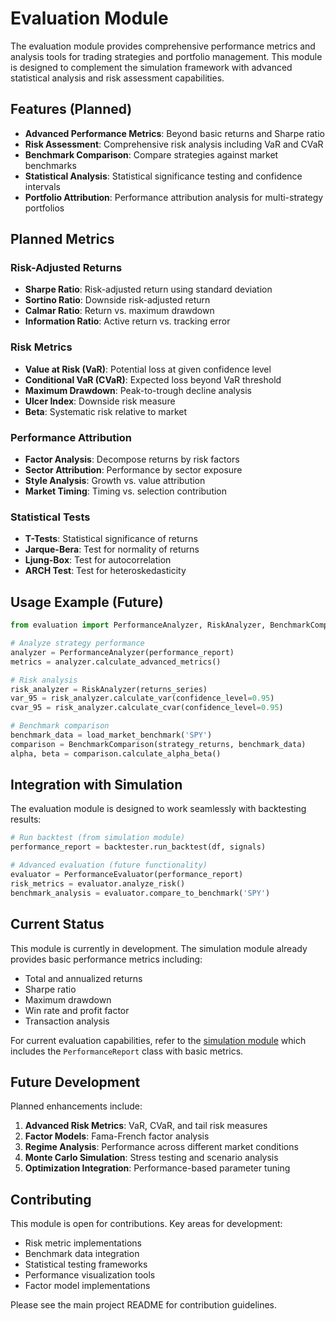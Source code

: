 # Evaluation Module

The evaluation module provides comprehensive performance metrics and analysis tools for trading strategies and portfolio management. This module is designed to complement the simulation framework with advanced statistical analysis and risk assessment capabilities.

## Features (Planned)

- **Advanced Performance Metrics**: Beyond basic returns and Sharpe ratio
- **Risk Assessment**: Comprehensive risk analysis including VaR and CVaR
- **Benchmark Comparison**: Compare strategies against market benchmarks
- **Statistical Analysis**: Statistical significance testing and confidence intervals
- **Portfolio Attribution**: Performance attribution analysis for multi-strategy portfolios

## Planned Metrics

### Risk-Adjusted Returns
- **Sharpe Ratio**: Risk-adjusted return using standard deviation
- **Sortino Ratio**: Downside risk-adjusted return
- **Calmar Ratio**: Return vs. maximum drawdown
- **Information Ratio**: Active return vs. tracking error

### Risk Metrics
- **Value at Risk (VaR)**: Potential loss at given confidence level
- **Conditional VaR (CVaR)**: Expected loss beyond VaR threshold
- **Maximum Drawdown**: Peak-to-trough decline analysis
- **Ulcer Index**: Downside risk measure
- **Beta**: Systematic risk relative to market

### Performance Attribution
- **Factor Analysis**: Decompose returns by risk factors
- **Sector Attribution**: Performance by sector exposure
- **Style Analysis**: Growth vs. value attribution
- **Market Timing**: Timing vs. selection contribution

### Statistical Tests
- **T-Tests**: Statistical significance of returns
- **Jarque-Bera**: Test for normality of returns
- **Ljung-Box**: Test for autocorrelation
- **ARCH Test**: Test for heteroskedasticity

## Usage Example (Future)

```python
from evaluation import PerformanceAnalyzer, RiskAnalyzer, BenchmarkComparison

# Analyze strategy performance
analyzer = PerformanceAnalyzer(performance_report)
metrics = analyzer.calculate_advanced_metrics()

# Risk analysis
risk_analyzer = RiskAnalyzer(returns_series)
var_95 = risk_analyzer.calculate_var(confidence_level=0.95)
cvar_95 = risk_analyzer.calculate_cvar(confidence_level=0.95)

# Benchmark comparison
benchmark_data = load_market_benchmark('SPY')
comparison = BenchmarkComparison(strategy_returns, benchmark_data)
alpha, beta = comparison.calculate_alpha_beta()
```

## Integration with Simulation

The evaluation module is designed to work seamlessly with backtesting results:

```python
# Run backtest (from simulation module)
performance_report = backtester.run_backtest(df, signals)

# Advanced evaluation (future functionality)
evaluator = PerformanceEvaluator(performance_report)
risk_metrics = evaluator.analyze_risk()
benchmark_analysis = evaluator.compare_to_benchmark('SPY')
```

## Current Status

This module is currently in development. The simulation module already provides basic performance metrics including:

- Total and annualized returns
- Sharpe ratio
- Maximum drawdown
- Win rate and profit factor
- Transaction analysis

For current evaluation capabilities, refer to the [simulation module](../simulation/README.md) which includes the `PerformanceReport` class with basic metrics.

## Future Development

Planned enhancements include:

1. **Advanced Risk Metrics**: VaR, CVaR, and tail risk measures
2. **Factor Models**: Fama-French factor analysis
3. **Regime Analysis**: Performance across different market conditions
4. **Monte Carlo Simulation**: Stress testing and scenario analysis
5. **Optimization Integration**: Performance-based parameter tuning

## Contributing

This module is open for contributions. Key areas for development:

- Risk metric implementations
- Benchmark data integration
- Statistical testing frameworks
- Performance visualization tools
- Factor model implementations

Please see the main project README for contribution guidelines.